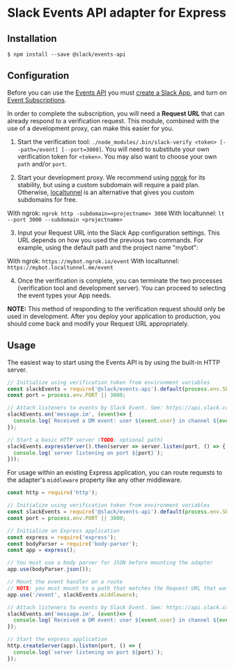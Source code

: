 # Slack Events API adapter for Express

## Installation

```
$ npm install --save @slack/events-api
```

## Configuration

Before you can use the [Events API](https://api.slack.com/events-api) you must
[create a Slack App](https://api.slack.com/apps/new), and turn on
[Event Subscriptions](https://api.slack.com/events-api#subscriptions).

In order to complete the subscription, you will need a **Request URL** that can already respond to a
verification request. This module, combined with the use of a development proxy, can make this
easier for you.

1.  Start the verification tool:
`./node_modules/.bin/slack-verify <token> [--path=/event] [--port=3000]`. You will need to
substitute your own verification token for `<token>`. You may also want to choose your own `path`
and/or `port`.

2.  Start your development proxy. We recommend using [ngrok](https://ngrok.com/) for its stability,
but using a custom subdomain will require a paid plan. Otherwise,
[localtunnel](https://localtunnel.github.io/www/) is an alternative that gives you custom subdomains
for free.

With ngrok: `ngrok http -subdomain=<projectname> 3000`
With localtunnel: `lt --port 3000 --subdomain <projectname>`

3.  Input your Request URL into the Slack App configuration settings. This URL depends on how you
used the previous two commands. For example, using the default path and the project name "mybot":

With ngrok: `https://mybot.ngrok.io/event`
With localtunnel: `https://mybot.localtunnel.me/event`

4.  Once the verification is complete, you can terminate the two processes (verification tool and
development server). You can proceed to selecting the event types your App needs.

**NOTE:** This method of responding to the verification request should only be used
in development. After you deploy your application to production, you should come back and modify
your Request URL appropriately.

## Usage

The easiest way to start using the Events API is by using the built-in HTTP server.

```javascript
// Initialize using verification token from environment variables
const slackEvents = require('@slack/events-api').default(process.env.SLACK_VERIFICATION_TOKEN);
const port = process.env.PORT || 3000;

// Attach listeners to events by Slack Event. See: https://api.slack.com/events/api
slackEvents.on('message.im', (event)=> {
  console.log(`Received a DM event: user ${event.user} in channel ${event.channel} says ${event.text}`);
});

// Start a basic HTTP server (TODO: optional path)
slackEvents.expressServer().then(server => server.listen(port, () => {
  console.log(`server listening on port ${port}`);
}));
```

For usage within an existing Express application, you can route requests to the adapter's
`middleware` property like any other middleware.

```javascript
const http = require('http');

// Initialize using verification token from environment variables
const slackEvents = require('@slack/events-api').default(process.env.SLACK_VERIFICATION_TOKEN);
const port = process.env.PORT || 3000;

// Initialize an Express application
const express = require('express');
const bodyParser = require('body-parser');
const app = express();

// You must use a body parser for JSON before mounting the adapter
app.use(bodyParser.json());

// Mount the event handler on a route
// NOTE: you must mount to a path that matches the Request URL that was configured earlier
app.use('/event', slackEvents.middleware);

// Attach listeners to events by Slack Event. See: https://api.slack.com/events/api
slackEvents.on('message.im', (event)=> {
  console.log(`Received a DM event: user ${event.user} in channel ${event.channel} says ${event.text}`);
});

// Start the express application
http.createServer(app).listen(port, () => {
  console.log(`server listening on port ${port}`);
});
```
